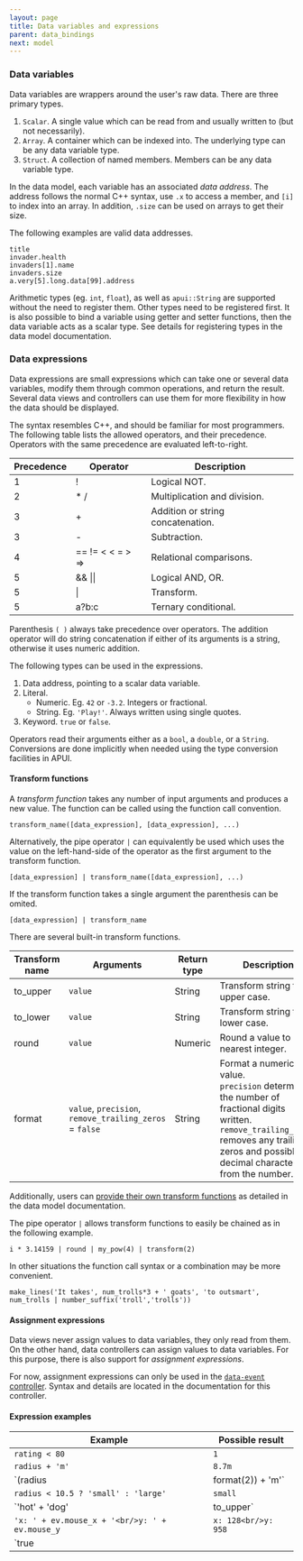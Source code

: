 ```yaml
---
layout: page
title: Data variables and expressions
parent: data_bindings
next: model
---
```




### Data variables

Data variables are wrappers around the user's raw data. There are three primary types.

1. `Scalar`. A single value which can be read from and usually written to (but not necessarily).
2. `Array`. A container which can be indexed into. The underlying type can be any data variable type.
3. `Struct`. A collection of named members. Members can be any data variable type.

In the data model, each variable has an associated *data address*. The address follows the normal C++ syntax, use `.x` to access a member, and `[i]` to index into an array. In addition, `.size` can be used on arrays to get their size.

The following examples are valid data addresses.
```
title
invader.health
invaders[1].name
invaders.size
a.very[5].long.data[99].address
```

Arithmetic types (eg. `int`, `float`), as well as `apui::String` are supported without the need to register them. Other types need to be registered first. It is also possible to bind a variable using getter and setter functions, then the data variable acts as a scalar type. See details for registering types in the data model documentation. 


### Data expressions

Data expressions are small expressions which can take one or several data variables, modify them through common operations, and return the result. Several data views and controllers can use them for more flexibility in how the data should be displayed.

The syntax resembles C++, and should be familiar for most programmers. The following table lists the allowed operators, and their precedence. Operators with the same precedence are evaluated left-to-right.

| Precedence| Operator        | Description                       |
| --------- | ----------------| --------------------------------- |
|   1       |  !              | Logical NOT.                      |
|   2       |  \* /           | Multiplication and division.      |
|   3       |  +              | Addition or string concatenation. |
|   3       |  -              | Subtraction.                      |
|   4       | == != < < = > => | Relational comparisons.           |
|   5       | && \|\|         | Logical AND, OR.                  |
|   5       | \|              | Transform.                        |
|   5       | a?b:c           | Ternary conditional.              |

Parenthesis `( )` always take precedence over operators. The addition operator will do string concatenation if either of its arguments is a string, otherwise it uses numeric addition. 

The following types can be used in the expressions.

1. Data address, pointing to a scalar data variable.
2. Literal. 
   - Numeric. Eg. `42` or `-3.2`. Integers or fractional.
   - String. Eg. `'Play!'`. Always written using single quotes.
3. Keyword. `true` or `false`.

Operators read their arguments either as a `bool`, a `double`, or a `String`. Conversions are done implicitly when needed using the type conversion facilities in APUI.

#### Transform functions

A *transform function* takes any number of input arguments and produces a new value. The function can be called using the function call convention.
```
transform_name([data_expression], [data_expression], ...)
```
Alternatively, the pipe operator `|` can equivalently be used which uses the value on the left-hand-side of the operator as the first argument to the transform function.
```
[data_expression] | transform_name([data_expression], ...)
```
If the transform function takes a single argument the parenthesis can be omited.
```
[data_expression] | transform_name
```  

There are several built-in transform functions.

| Transform name | Arguments                                                | Return type  | Description                           |
| -------------  | -------------------------------------------------------- | ------------ | ------------------------------------- |
|   to_upper     |  `value`                                                 | String       | Transform string to upper case.       |
|   to_lower     |  `value`                                                 | String       | Transform string to lower case.       |
|   round        |  `value`                                                 | Numeric      | Round a value to its nearest integer. |
|   format       |  `value`, `precision`, `remove_trailing_zeros` = `false` | String       | Format a numeric value.<br/>`precision` determines the number of fractional digits written.<br/>`remove_trailing_zeros` removes any trailing zeros and possibly the decimal character from the number. |

Additionally, users can [provide their own transform functions](model.html#registering-transforms) as detailed in the data model documentation.

The pipe operator `|` allows transform functions to easily be chained as in the following example.
```
i * 3.14159 | round | my_pow(4) | transform(2)
```
In other situations the function call syntax or a combination may be more convenient.
```
make_lines('It takes', num_trolls*3 + ' goats', 'to outsmart', num_trolls | number_suffix('troll','trolls'))
```


#### Assignment expressions

Data views never assign values to data variables, they only read from them. On the other hand, data controllers can assign values to data variables. For this purpose, there is also support for *assignment expressions*.

For now, assignment expressions can only be used in the [`data-event` controller](views_and_controllers.html#data-event). Syntax and details are located in the documentation for this controller.



#### Expression examples


| Example                                                                 | Possible result       |
| ---------------------------------------------------------------------   | --------------------- |
| `rating < 80`                                                           | `1`                   |
| `radius + 'm'`                                                          | `8.7m`                |
| `(radius | format(2)) + 'm'`                                            | `8.70m`               |
| `radius < 10.5 ? 'small' : 'large'`                                     | `small`               |
| `'hot' + 'dog' | to_upper`                                              | `HOTDOG`              |
| `'x: ' + ev.mouse_x + '<br/>y: ' + ev.mouse_y`                          | `x: 128<br/>y: 958`   |
| `true || false ? (true && 3==1+2 ? 'Absolutely!' : 'well..') : 'no'`    | `Absolutely!`         |



